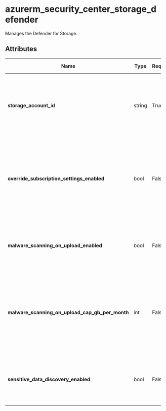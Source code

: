 # azurerm_security_center_storage_defender

Manages the Defender for Storage.

## Attributes

| Name | Type | Required? | Default  | possible values | Description |
| ---- | ---- | --------- | -------- | ----------- | ----------- |
| **storage_account_id** | string | True | -  |  -  | The ID of the storage account the defender applied to. Changing this forces a new resource to be created. | 
| **override_subscription_settings_enabled** | bool | False | `False`  |  -  | Whether the settings defined for this storage account should override the settings defined for the subscription. Defaults to `false`. | 
| **malware_scanning_on_upload_enabled** | bool | False | `False`  |  -  | Whether On Upload malware scanning should be enabled. Defaults to `false`. | 
| **malware_scanning_on_upload_cap_gb_per_month** | int | False | `-1`  |  -  | The max GB to be scanned per Month. Must be `-1` or above `0`. Omit this property or set to `-1` if no capping is needed. Defaults to `-1`. | 
| **sensitive_data_discovery_enabled** | bool | False | `False`  |  -  | Whether Sensitive Data Discovery should be enabled. Defaults to `false`. | 


